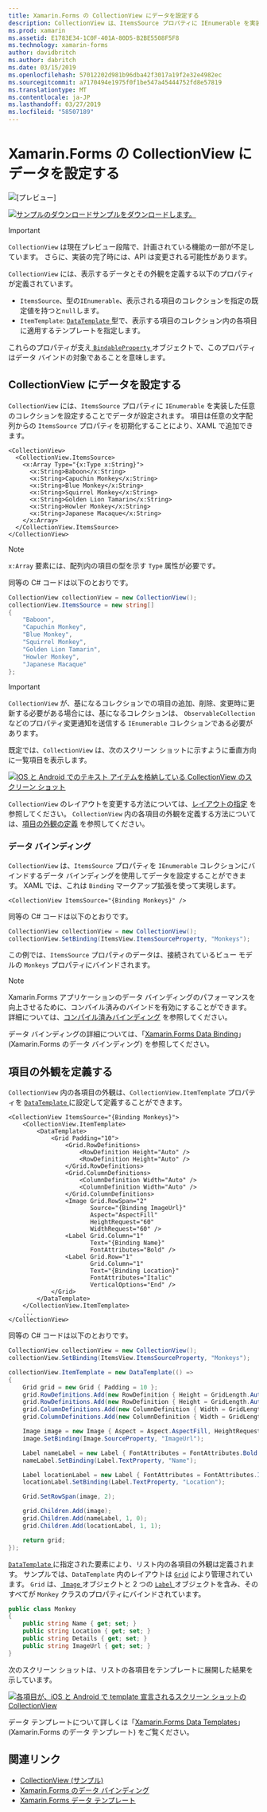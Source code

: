 ```yaml
---
title: Xamarin.Forms の CollectionView にデータを設定する
description: CollectionView は、ItemsSource プロパティに IEnumerable を実装した任意のコレクションを設定することで、データを設定します。
ms.prod: xamarin
ms.assetid: E1783E34-1C0F-401A-80D5-B2BE5508F5F8
ms.technology: xamarin-forms
author: davidbritch
ms.author: dabritch
ms.date: 03/15/2019
ms.openlocfilehash: 57012202d981b96dba42f3017a19f2e32e4982ec
ms.sourcegitcommit: a7170494e1975f0f1be547a45444752fd8e57819
ms.translationtype: MT
ms.contentlocale: ja-JP
ms.lasthandoff: 03/27/2019
ms.locfileid: "58507189"
---
```

# <a name="populate-xamarinforms-collectionview-with-data"></a>Xamarin.Forms の CollectionView にデータを設定する

![[プレビュー]](~/media/shared/preview.png)

[![サンプルのダウンロード](~/media/shared/download.png)サンプルをダウンロードします。](https://github.com/xamarin/xamarin-forms-samples/tree/forms40/UserInterface/CollectionViewDemos/)

> [!IMPORTANT]
> `CollectionView` は現在プレビュー段階で、計画されている機能の一部が不足しています。 さらに、実装の完了時には、API は変更される可能性があります。

`CollectionView` には、表示するデータとその外観を定義する以下のプロパティが定義されています。

- `ItemsSource`、型の`IEnumerable`、表示される項目のコレクションを指定の既定値を持つと`null`します。
- `ItemTemplate`: [ `DataTemplate` ](xref:Xamarin.Forms.DataTemplate) 型で、表示する項目のコレクション内の各項目に適用するテンプレートを指定します。

これらのプロパティが支え[ `BindableProperty` ](xref:Xamarin.Forms.BindableProperty)オブジェクトで、このプロパティはデータ バインドの対象であることを意味します。

## <a name="populate-a-collectionview-with-data"></a>CollectionView にデータを設定する

`CollectionView` には、`ItemsSource` プロパティに `IEnumerable` を実装した任意のコレクションを設定することでデータが設定されます。 項目は任意の文字配列からの `ItemsSource` プロパティを初期化することにより、XAML で追加できます。

```xaml
<CollectionView>
  <CollectionView.ItemsSource>
    <x:Array Type="{x:Type x:String}">
      <x:String>Baboon</x:String>
      <x:String>Capuchin Monkey</x:String>
      <x:String>Blue Monkey</x:String>
      <x:String>Squirrel Monkey</x:String>
      <x:String>Golden Lion Tamarin</x:String>
      <x:String>Howler Monkey</x:String>
      <x:String>Japanese Macaque</x:String>
    </x:Array>
  </CollectionView.ItemsSource>
</CollectionView>
```

> [!NOTE]
> `x:Array` 要素には、配列内の項目の型を示す `Type` 属性が必要です。

同等の C# コードは以下のとおりです。

```csharp
CollectionView collectionView = new CollectionView();
collectionView.ItemsSource = new string[]
{
    "Baboon",
    "Capuchin Monkey",
    "Blue Monkey",
    "Squirrel Monkey",
    "Golden Lion Tamarin",
    "Howler Monkey",
    "Japanese Macaque"
};
```

> [!IMPORTANT]
> `CollectionView` が、基になるコレクションでの項目の追加、削除、変更時に更新する必要がある場合には、基になるコレクションは、 `ObservableCollection` などのプロパティ変更通知を送信する `IEnumerable` コレクションである必要があります。

既定では、`CollectionView` は、次のスクリーン ショットに示すように垂直方向に一覧項目を表示します。

[![IOS と Android でのテキスト アイテムを格納している CollectionView のスクリーン ショット](populate-data-images/text.png "collectionview テキスト アイテム")](populate-data-images/text-large.png#lightbox "collectionview テキスト アイテム")

`CollectionView` のレイアウトを変更する方法については、[レイアウトの指定](layout.md) を参照してください。 `CollectionView` 内の各項目の外観を定義する方法については、[項目の外観の定義](#define-item-appearance) を参照してください。

### <a name="data-binding"></a>データ バインディング

`CollectionView` は、`ItemsSource` プロパティを `IEnumerable` コレクションにバインドするデータ バインディングを使用してデータを設定することができます。 XAML では、これは `Binding` マークアップ拡張を使って実現します。

```xaml
<CollectionView ItemsSource="{Binding Monkeys}" />
```

同等の C# コードは以下のとおりです。

```csharp
CollectionView collectionView = new CollectionView();
collectionView.SetBinding(ItemsView.ItemsSourceProperty, "Monkeys");
```

この例では、`ItemsSource` プロパティのデータは、接続されているビュー モデルの `Monkeys` プロパティにバインドされます。

> [!NOTE]
> Xamarin.Forms アプリケーションのデータ バインディングのパフォーマンスを向上させるために、コンパイル済みのバインドを有効にすることができます。 詳細については、[コンパイル済みバインディング](~/xamarin-forms/app-fundamentals/data-binding/compiled-bindings.md) を参照してください。

データ バインディングの詳細については、「[Xamarin.Forms Data Binding](~/xamarin-forms/app-fundamentals/data-binding/index.md)」 (Xamarin.Forms のデータ バインディング) を参照してください。

## <a name="define-item-appearance"></a>項目の外観を定義する

`CollectionView` 内の各項目の外観は、`CollectionView.ItemTemplate` プロパティを [ `DataTemplate` ](xref:Xamarin.Forms.DataTemplate) に設定して定義することができます。

```xaml
<CollectionView ItemsSource="{Binding Monkeys}">
    <CollectionView.ItemTemplate>
        <DataTemplate>
            <Grid Padding="10">
                <Grid.RowDefinitions>
                    <RowDefinition Height="Auto" />
                    <RowDefinition Height="Auto" />
                </Grid.RowDefinitions>
                <Grid.ColumnDefinitions>
                    <ColumnDefinition Width="Auto" />
                    <ColumnDefinition Width="Auto" />
                </Grid.ColumnDefinitions>
                <Image Grid.RowSpan="2"
                       Source="{Binding ImageUrl}"
                       Aspect="AspectFill"
                       HeightRequest="60"
                       WidthRequest="60" />
                <Label Grid.Column="1"
                       Text="{Binding Name}"
                       FontAttributes="Bold" />
                <Label Grid.Row="1"
                       Grid.Column="1"
                       Text="{Binding Location}"
                       FontAttributes="Italic"
                       VerticalOptions="End" />
            </Grid>
        </DataTemplate>
    </CollectionView.ItemTemplate>
    ...
</CollectionView>
```

同等の C# コードは以下のとおりです。

```csharp
CollectionView collectionView = new CollectionView();
collectionView.SetBinding(ItemsView.ItemsSourceProperty, "Monkeys");

collectionView.ItemTemplate = new DataTemplate(() =>
{
    Grid grid = new Grid { Padding = 10 };
    grid.RowDefinitions.Add(new RowDefinition { Height = GridLength.Auto });
    grid.RowDefinitions.Add(new RowDefinition { Height = GridLength.Auto });
    grid.ColumnDefinitions.Add(new ColumnDefinition { Width = GridLength.Auto });
    grid.ColumnDefinitions.Add(new ColumnDefinition { Width = GridLength.Auto });

    Image image = new Image { Aspect = Aspect.AspectFill, HeightRequest = 60, WidthRequest = 60 };
    image.SetBinding(Image.SourceProperty, "ImageUrl");

    Label nameLabel = new Label { FontAttributes = FontAttributes.Bold };
    nameLabel.SetBinding(Label.TextProperty, "Name");

    Label locationLabel = new Label { FontAttributes = FontAttributes.Italic, VerticalOptions = LayoutOptions.End };
    locationLabel.SetBinding(Label.TextProperty, "Location");

    Grid.SetRowSpan(image, 2);

    grid.Children.Add(image);
    grid.Children.Add(nameLabel, 1, 0);
    grid.Children.Add(locationLabel, 1, 1);

    return grid;
});
```

[ `DataTemplate` ](xref:Xamarin.Forms.DataTemplate) に指定された要素により、リスト内の各項目の外観は定義されます。 サンプルでは、`DataTemplate` 内のレイアウトは [ `Grid`](xref:Xamarin.Forms.Grid) により管理されています。 `Grid` は、[ `Image` ](xref:Xamarin.Forms.Image) オブジェクトと 2 つの [ `Label` ](xref:Xamarin.Forms.Label) オブジェクトを含み、そのすべてが `Monkey` クラスのプロパティにバインドされています。

```csharp
public class Monkey
{
    public string Name { get; set; }
    public string Location { get; set; }
    public string Details { get; set; }
    public string ImageUrl { get; set; }
}
```

次のスクリーン ショットは、リストの各項目をテンプレートに展開した結果を示しています。

[![各項目が、iOS と Android で template 宣言されるスクリーン ショットの CollectionView](populate-data-images/datatemplate.png "collectionview テンプレート化された項目")](populate-data-images/datatemplate-large.png#lightbox "collectionview テンプレート化された項目")

データ テンプレートについて詳しくは「[Xamarin.Forms Data Templates](~/xamarin-forms/app-fundamentals/templates/data-templates/index.md)」(Xamarin.Forms のデータ テンプレート) をご覧ください。

## <a name="related-links"></a>関連リンク

- [CollectionView (サンプル)](https://github.com/xamarin/xamarin-forms-samples/tree/forms40/UserInterface/CollectionViewDemos/)
- [Xamarin.Forms のデータ バインディング](~/xamarin-forms/app-fundamentals/data-binding/index.md)
- [Xamarin.Forms データ テンプレート](~/xamarin-forms/app-fundamentals/templates/data-templates/index.md)
